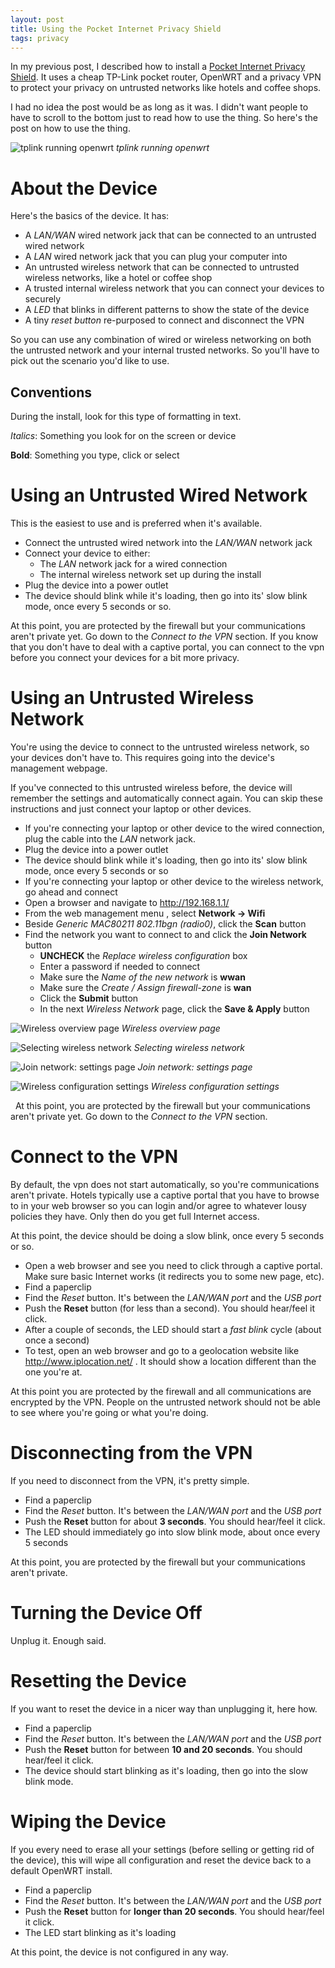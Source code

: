 ```yaml
---
layout: post
title: Using the Pocket Internet Privacy Shield
tags: privacy
---
```


In my previous post, I described how to install a [Pocket Internet Privacy
Shield](http://www.digitalreplica.org/2014/10/pocket-internet-privacy-shield/ "Pocket Internet Privacy Shield").
It uses a cheap TP-Link pocket router, OpenWRT and a privacy VPN to
protect your privacy on untrusted networks like hotels and coffee shops.

I had no idea the post would be as long as it was. I didn't want people
to have to scroll to the bottom just to read how to use the thing. So
here's the post on how to use the thing.

![tplink running openwrt](/assets/2014-10-10-pocket-internet-privacy-shield/tplink_tl-wr710n_openwrt.png)
*tplink running openwrt*

<!--more-->

# About the Device

Here's the basics of the device. It has:

- A *LAN/WAN* wired network jack that can be connected to an untrusted wired network
- A *LAN* wired network jack that you can plug your computer into
- An untrusted wireless network that can be connected to untrusted wireless networks, like a hotel or coffee shop
- A trusted internal wireless network that you can connect your devices to securely
- A *LED* that blinks in different patterns to show the state of the device
- A tiny *reset button* re-purposed to connect and disconnect the VPN

So you can use any combination of wired or wireless networking on both
the untrusted network and your internal trusted networks. So you'll have
to pick out the scenario you'd like to use.

## Conventions

During the install, look for this type of formatting in text.

*Italics*: Something you look for on the screen or device

**Bold**: Something you type, click or select

# Using an Untrusted Wired Network

This is the easiest to use and is preferred when it's available.

- Connect the untrusted wired network into the *LAN/WAN* network jack
- Connect your device to either:
  - The *LAN* network jack for a wired connection
  - The internal wireless network set up during the install
- Plug the device into a power outlet
- The device should blink while it's loading, then go into its' slow
    blink mode, once every 5 seconds or so.

At this point, you are protected by the firewall but your communications
aren't private yet. Go down to the *Connect to the VPN* section. If you
know that you don't have to deal with a captive portal, you can connect
to the vpn before you connect your devices for a bit more privacy.

# Using an Untrusted Wireless Network

You're using the device to connect to the untrusted wireless network, so
your devices don't have to. This requires going into the device's
management webpage.

If you've connected to this untrusted wireless
before, the device will remember the settings and automatically connect
again. You can skip these instructions and just connect your laptop or
other devices.

- If you're connecting your laptop or other device to the wired
    connection, plug the cable into the *LAN* network jack.
- Plug the device into a power outlet
- The device should blink while it's loading, then go into its' slow
    blink mode, once every 5 seconds or so
- If you're connecting your laptop or other device to the wireless
    network, go ahead and connect
- Open a browser and navigate to <http://192.168.1.1/>
- From the web management menu , select **Network -\> Wifi**
- Beside *Generic MAC80211 802.11bgn (radio0)*, click the **Scan** button
- Find the network you want to connect to and click the **Join Network** button
    - **UNCHECK** the *Replace wireless configuration* box
    - Enter a password if needed to connect
    - Make sure the *Name of the new network* is **wwan**
    - Make sure the *Create / Assign firewall-zone* is **wan**
    - Click the **Submit** button
    - In the next *Wireless Network* page, click the **Save & Apply** button

![Wireless overview page](/assets/2014-10-19-using-the-pocket-internet-privacy-shield/tplink_external_wireless_01.png)
*Wireless overview page*

![Selecting wireless network](/assets/2014-10-19-using-the-pocket-internet-privacy-shield/tplink_external_wireless_02.png)
*Selecting wireless network*

![Join network: settings page](/assets/2014-10-19-using-the-pocket-internet-privacy-shield/tplink_external_wireless_03.png)
*Join network: settings page*

![Wireless configuration settings](/assets/2014-10-19-using-the-pocket-internet-privacy-shield/tplink_external_wireless_04.png)
*Wireless configuration settings*

  At this point, you are protected by the firewall but your
communications aren't private yet. Go down to the *Connect to the VPN*
section.

Connect to the VPN
==================

By default, the vpn does not start automatically, so you're
communications aren't private. Hotels typically use a captive portal
that you have to browse to in your web browser so you can login and/or
agree to whatever lousy policies they have. Only then do you get full
Internet access.

At this point, the device should be doing a slow blink, once every 5 seconds or so.

- Open a web browser and see you need to click through a captive
    portal. Make sure basic Internet works (it redirects you to some new
    page, etc).
- Find a paperclip
- Find the *Reset* button. It's between the *LAN/WAN port* and the *USB port*
- Push the **Reset** button (for less than a second). You should hear/feel it click.
- After a couple of seconds, the LED should start a *fast blink* cycle (about once a second)
- To test, open an web browser and go to a geolocation website like
    <http://www.iplocation.net/> . It should show a location different
    than the one you're at.

At this point you are protected by the firewall and all communications
are encrypted by the VPN. People on the untrusted network should not be
able to see where you're going or what you're doing.

# Disconnecting from the VPN

If you need to disconnect from the VPN, it's pretty simple.

- Find a paperclip
- Find the *Reset* button. It's between the *LAN/WAN port* and the *USB port*
- Push the **Reset** button for about **3 seconds**. You should hear/feel it click.
- The LED should immediately go into slow blink mode, about once every 5 seconds

At this point, you are protected by the firewall but your communications
aren't private.

# Turning the Device Off

Unplug it. Enough said.

# Resetting the Device

If you want to reset the device in a nicer way than unplugging it, here
how.

- Find a paperclip
- Find the *Reset* button. It's between the *LAN/WAN port* and the *USB port*
- Push the **Reset** button for between **10 and 20 seconds**. You should hear/feel it click.
- The device should start blinking as it's loading, then go into the slow blink mode.

# Wiping the Device

If you every need to erase all your settings (before selling or getting
rid of the device), this will wipe all configuration and reset the
device back to a default OpenWRT install.

- Find a paperclip
- Find the *Reset* button. It's between the *LAN/WAN port* and the *USB port*
- Push the **Reset** button for **longer than 20 seconds**. You should hear/feel it click.
- The LED start blinking as it's loading

At this point, the device is not configured in any way.      
